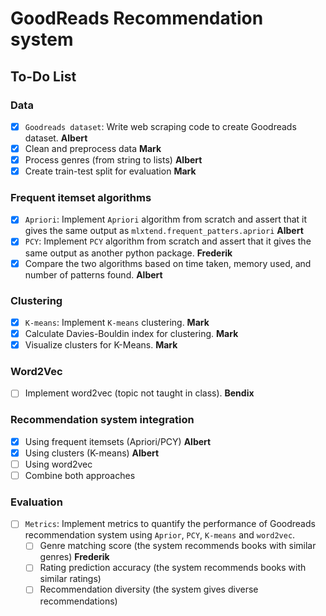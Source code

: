 # GoodReads Recommendation system

## To-Do List

### **Data**
- [x] `Goodreads dataset`: Write web scraping code to create Goodreads dataset. **Albert**
- [x] Clean and preprocess data **Mark**
- [x] Process genres (from string to lists) **Albert**
- [x] Create train-test split for evaluation **Mark**

### **Frequent itemset algorithms**
- [x] `Apriori`: Implement `Apriori` algorithm from scratch and assert that it gives the same output as `mlxtend.frequent_patters.apriori` **Albert**
- [x] `PCY`: Implement `PCY` algorithm from scratch and assert that it gives the same output as another python package. **Frederik**
- [x] Compare the two algorithms based on time taken, memory used, and number of patterns found. **Albert**

### **Clustering**
- [x] `K-means`: Implement `K-means` clustering. **Mark**
- [x] Calculate Davies-Bouldin index for clustering. **Mark**
- [x] Visualize clusters for K-Means. **Mark**

### **Word2Vec**
- [ ] Implement word2vec (topic not taught in class). **Bendix**

### **Recommendation system integration**
- [x] Using frequent itemsets (Apriori/PCY) **Albert**
- [x] Using clusters (K-means) **Albert**
- [ ] Using word2vec
- [ ] Combine both approaches

### **Evaluation**
- [ ] `Metrics`: Implement metrics to quantify the performance of Goodreads recommendation system using `Aprior`, `PCY`, `K-means` and `word2vec`.
    - [ ] Genre matching score (the system recommends books with similar genres) **Frederik**
    - [ ] Rating prediction accuracy (the system recommends books with similar ratings)
    - [ ] Recommendation diversity (the system gives diverse recommendations)

